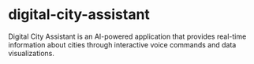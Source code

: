 # digital-city-assistant
Digital City Assistant is an AI-powered application that provides real-time information about cities through interactive voice commands and data visualizations.
